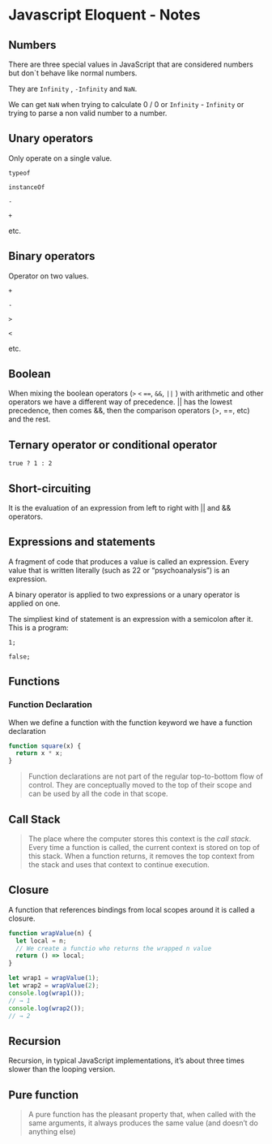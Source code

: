 # Javascript Eloquent - Notes

## Numbers

There are three special values in JavaScript that are considered numbers but don`t behave like normal numbers.

They are `Infinity` , `-Infinity` and `NaN`.

We can get `NaN` when trying to calculate 0 / 0 or `Infinity` - `Infinity` or trying to parse a non valid number to a number.

## Unary operators

Only operate on a single value.

`typeof`

`instanceOf`

`-`

`+`

etc.

## Binary operators

Operator on two values.

`+`

`-`

`>`

`<`

etc.

## Boolean

When mixing the boolean operators (`>` `<` `==`, `&&`, `||` ) with arithmetic and other operators we have a different way of precedence. || has the lowest precedence, then comes &&, then the comparison operators (>, ==, etc) and the rest.

## Ternary operator or conditional operator

`true ? 1 : 2`

## Short-circuiting

It is the evaluation of an expression from left to right with || and && operators.

## Expressions and statements

A fragment of code that produces a value is called an expression. Every value that is written literally (such as 22 or “psychoanalysis”) is an expression.

A binary operator is applied to two expressions or a unary operator is applied on one.

The simpliest kind of statement is an expression with a semicolon after it. This is a program:

```
1;

false;
```

## Functions

### Function Declaration

When we define a function with the function keyword we have a function declaration

```jsx
function square(x) {
  return x * x;
}
```

> Function declarations are not part of the regular top-to-bottom flow of control. They are conceptually moved to the top of their scope and can be used by all the code in that scope.

## Call Stack

> The place where the computer stores this context is the _call
> stack_. Every time a function is called, the current context is
> stored on top of this stack. When a function returns, it removes the top
> context from the stack and uses that context to continue execution.

## **Closure**

A function that references bindings from local scopes around it is called a closure.

```jsx
function wrapValue(n) {
  let local = n;
  // We create a functio who returns the wrapped n value
  return () => local;
}

let wrap1 = wrapValue(1);
let wrap2 = wrapValue(2);
console.log(wrap1());
// → 1
console.log(wrap2());
// → 2
```

## Recursion

Recursion, in typical JavaScript implementations, it’s about three times slower than the looping version.

## Pure function

> A pure function has the pleasant property that, when called with the same arguments, it always produces the same value (and doesn’t do anything else)
